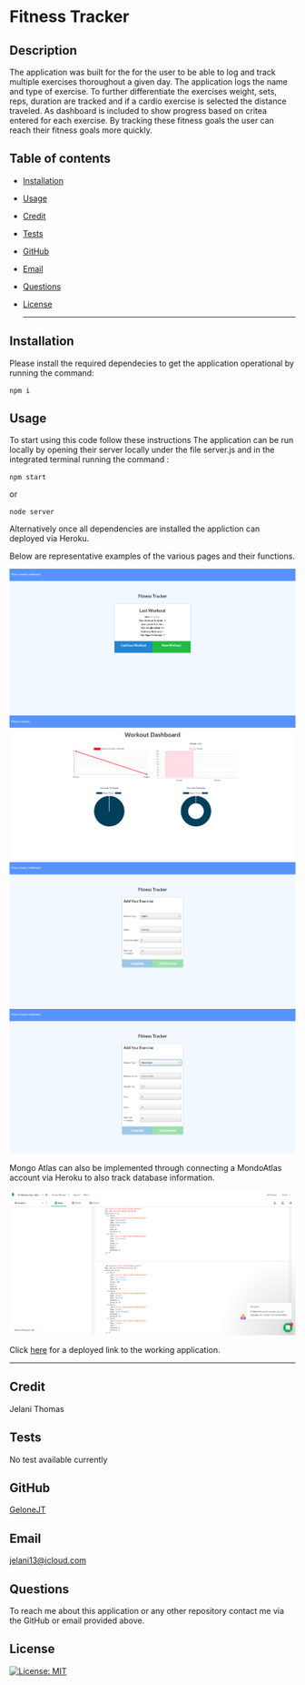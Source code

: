 # Fitness Tracker

## Description

The application was built for the for the user to be able to log and track multiple exercises thoroughout a given day. The application logs the name and type of exercise. To further differentiate the exercises weight, sets, reps, duration are tracked and if a cardio exercise is selected the distance traveled. As dashboard is included to show progress based on critea entered for each exercise. By tracking these fitness goals the user can reach their fitness goals more quickly.

## Table of contents

- [Installation](#installation)
- [Usage](#usage)
- [Credit](#credit)
- [Tests](#tests)
- [GitHub](#github)
- [Email](#email)
- [Questions](#questions)
- [License](#license)

  <hr>

## Installation

Please install the required dependecies to get the application operational by running the command:

```
npm i
```

## Usage

To start using this code follow these instructions
The application can be run locally by opening their server locally under the file server.js and in the integrated terminal running the command :

```
npm start
```

or

```
node server
```

Alternatively once all dependencies are installed the appliction can deployed via Heroku.

Below are representative examples of the various pages and their functions.

![WorkHome](img/WorkoutTrackerHome.png)
![WorkDash](img/WorkoutTrackerDash.png)
![WorkCardio](img/WorkoutTrackerAddCardio.png)
![WorkResist](img/WorkoutTrackerAddResist.png)

Mongo Atlas can also be implemented through connecting a MondoAtlas account via Heroku to also track database information.

![FitnessMongo](img/FitnessMongo.png)


Click [here](https://rut-fitness-tracker.herokuapp.com/?id=607375df2b7fc8001531f51c) for a deployed link to the working application. 

  <hr>

## Credit

Jelani Thomas

## Tests

No test available currently

## GitHub

[GeloneJT](https://github.com/GeloneJT)

## Email

jelani13@icloud.com

## Questions

To reach me about this application or any other repository contact me via the GitHub or email provided above.

## License

[![License: MIT](https://img.shields.io/badge/License-MIT-yellow.svg)](https://opensource.org/licenses/MIT)
